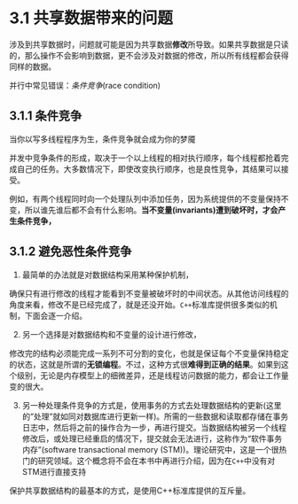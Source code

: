 # 3.1 共享数据带来的问题

涉及到共享数据时，问题就可能是因为共享数据**修改**所导致。如果共享数据是只读的，那么操作不会影响到数据，更不会涉及对数据的修改，所以所有线程都会获得同样的数据。



并行中常见错误：*条件竞争*(race condition)

## 3.1.1 条件竞争

当你以写多线程程序为生，条件竞争就会成为你的梦魇

并发中竞争条件的形成，取决于一个以上线程的相对执行顺序，每个线程都抢着完成自己的任务。大多数情况下，即使改变执行顺序，也是良性竞争，其结果可以接受。

例如，有两个线程同时向一个处理队列中添加任务，因为系统提供的不变量保持不变，所以谁先谁后都不会有什么影响。**当不变量(invariants)遭到破坏时，才会产生条件竞争，**



## 3.1.2 避免恶性条件竞争



1. 最简单的办法就是对数据结构采用某种保护机制，

确保只有进行修改的线程才能看到不变量被破坏时的中间状态。从其他访问线程的角度来看，修改不是已经完成了，就是还没开始。`C++`标准库提供很多类似的机制，下面会逐一介绍。

2. 另一个选择是对数据结构和不变量的设计进行修改，

修改完的结构必须能完成一系列不可分割的变化，也就是保证每个不变量保持稳定的状态，这就是所谓的**无锁编程**。不过，这种方式很**难得到正确的结果**。如果到这个级别，无论是内存模型上的细微差异，还是线程访问数据的能力，都会让工作量变的很大。

3. 另一种处理条件竞争的方式是，使用事务的方式去处理数据结构的更新(这里的”处理”就如同对数据库进行更新一样)。所需的一些数据和读取都存储在事务日志中，然后将之前的操作合为一步，再进行提交。当数据结构被另一个线程修改后，或处理已经重启的情况下，提交就会无法进行，这称作为“软件事务内存”(software transactional memory (STM))。理论研究中，这是一个很热门的研究领域。这个概念将不会在本书中再进行介绍，因为在`C++`中没有对STM进行直接支持

保护共享数据结构的最基本的方式，是使用C++标准库提供的互斥量。